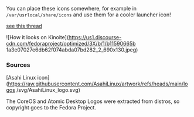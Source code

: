 You can place these icons somewhere, for example in `/var/usrlocal/share/icons` 
and use them for a cooler launcher icon!

[see this 
thread](https://discussion.fedoraproject.org/t/kinoite-logo-for-kickoff/107398)

![How it looks on 
Kinoite](https://us1.discourse-cdn.com/fedoraproject/optimized/3X/b/1/b11590665b
1a3e07027e6db62f074abda07bd282_2_690x130.jpeg)

### Sources

[Asahi Linux 
icon](https://raw.githubusercontent.com/AsahiLinux/artwork/refs/heads/main/logos
/svg/AsahiLinux_logo.svg)

The CoreOS and Atomic Desktop Logos were extracted from distros, so copyright 
goes to the Fedora Project.
